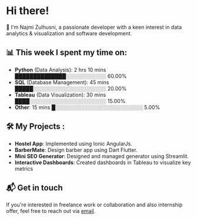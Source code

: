 # Hi there! 
👋 I'm Najmi Zulhusni, a passionate developer with a keen interest in data analytics & visualization and software development. 

## 📊 This week I spent my time on: 
- **Python** (Data Analysis): 2 hrs 10 mins ██████████████░░░░░░░░░░░ 60.00%
- **SQL** (Database Management): 45 mins █████░░░░░░░░░░░░░░░░░░░░ 20.00%
- **Tableau** (Data Visualization): 30 mins ████░░░░░░░░░░░░░░░░░░░░░ 15.00%
- **Other**: 15 mins █░░░░░░░░░░░░░░░░░░░░░░░░ 5.00%
  
## 🛠️ My Projects :
- **Hostel App**: Implemented using Ionic AngularJs.
- **BarberMate**: Design barber app using Dart Flutter.
- **Mini SEO Generator**: Designed and managed generator using Streamlit.
- **Interactive Dashboards**: Created dashboards in Tableau to visualize key metrics

## 📬 Get in touch 
If you're interested in freelance work or collaboration and also internship offer, feel free to reach out via [email](mailto:najmisapuan02@gmail.com).
